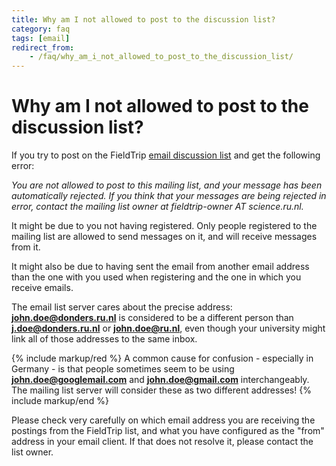 ```yaml
---
title: Why am I not allowed to post to the discussion list?
category: faq
tags: [email]
redirect_from:
    - /faq/why_am_i_not_allowed_to_post_to_the_discussion_list/
---
```


# Why am I not allowed to post to the discussion list?

If you try to post on the FieldTrip [email discussion list](/discussion_list) and get the following error:

_You are not allowed to post to this mailing list, and your message has been automatically rejected. If you think that your messages are being rejected in error, contact the mailing list owner at fieldtrip-owner AT science.ru.nl._

It might be due to you not having registered. Only people registered to the mailing list are allowed to send messages on it, and will receive messages from it.

It might also be due to having sent the email from another email address than the one with you used when registering and the one  in which you receive emails.

The email list server cares about the precise address: **john.doe@donders.ru.nl** is considered to be a different person than **j.doe@donders.ru.nl** or **john.doe@ru.nl**, even though your university might link all of those addresses to the same inbox.

{% include markup/red %}
A common cause for confusion - especially in Germany - is that people sometimes seem to be using **john.doe@googlemail.com** and **john.doe@gmail.com** interchangeably. The mailing list server will consider these as two different addresses!
{% include markup/end %}

Please check very carefully on which email address you are receiving the postings from the FieldTrip list, and what you have configured as the "from" address in your email client. If that does not resolve it, please contact the list owner.

